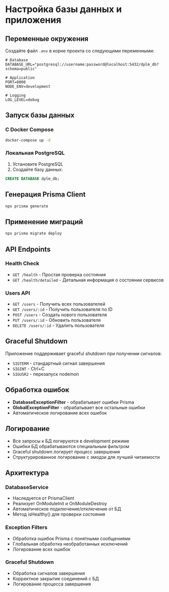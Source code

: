 # Настройка базы данных и приложения

## Переменные окружения

Создайте файл `.env` в корне проекта со следующими переменными:

```env
# Database
DATABASE_URL="postgresql://username:password@localhost:5432/dplm_db?schema=public"

# Application
PORT=8000
NODE_ENV=development

# Logging
LOG_LEVEL=debug
```

## Запуск базы данных

### С Docker Compose

```bash
docker-compose up -d
```

### Локальная PostgreSQL

1. Установите PostgreSQL
2. Создайте базу данных:
```sql
CREATE DATABASE dplm_db;
```

## Генерация Prisma Client

```bash
npx prisma generate
```

## Применение миграций

```bash
npx prisma migrate deploy
```

## API Endpoints

### Health Check
- `GET /health` - Простая проверка состояния
- `GET /health/detailed` - Детальная информация о состоянии сервисов

### Users API
- `GET /users` - Получить всех пользователей
- `GET /users/:id` - Получить пользователя по ID
- `POST /users` - Создать нового пользователя
- `PUT /users/:id` - Обновить пользователя
- `DELETE /users/:id` - Удалить пользователя

## Graceful Shutdown

Приложение поддерживает graceful shutdown при получении сигналов:
- `SIGTERM` - стандартный сигнал завершения
- `SIGINT` - Ctrl+C
- `SIGUSR2` - перезапуск nodemon

## Обработка ошибок

- **DatabaseExceptionFilter** - обрабатывает ошибки Prisma
- **GlobalExceptionFilter** - обрабатывает все остальные ошибки
- Автоматическое логирование всех ошибок

## Логирование

- Все запросы к БД логируются в development режиме
- Ошибки БД обрабатываются специальным фильтром
- Graceful shutdown логирует процесс завершения
- Структурированное логирование с эмодзи для лучшей читаемости

## Архитектура

### DatabaseService
- Наследуется от PrismaClient
- Реализует OnModuleInit и OnModuleDestroy
- Автоматическое подключение/отключение от БД
- Метод isHealthy() для проверки состояния

### Exception Filters
- Обработка ошибок Prisma с понятными сообщениями
- Глобальная обработка необработанных исключений
- Логирование всех ошибок

### Graceful Shutdown
- Обработка сигналов завершения
- Корректное закрытие соединений с БД
- Логирование процесса завершения
